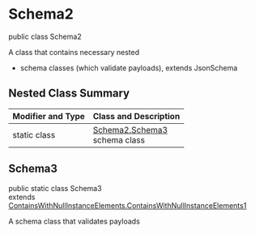 # Schema2
public class Schema2

A class that contains necessary nested
- schema classes (which validate payloads), extends JsonSchema

## Nested Class Summary
| Modifier and Type | Class and Description |
| ----------------- | ---------------------- |
| static class | [Schema2.Schema3](#schema3)<br> schema class |

## Schema3
public static class Schema3<br>
extends [ContainsWithNullInstanceElements.ContainsWithNullInstanceElements1](../../../../../../components/schemas/ContainsWithNullInstanceElements.md#containswithnullinstanceelements1)

A schema class that validates payloads
